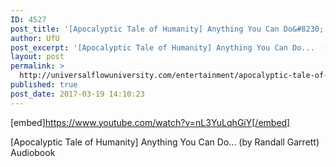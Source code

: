```yaml
---
ID: 4527
post_title: '[Apocalyptic Tale of Humanity] Anything You Can Do&#8230; (Audiobook)'
author: UfU
post_excerpt: '[Apocalyptic Tale of Humanity] Anything You Can Do...  (by Randall Garrett) Audiobook'
layout: post
permalink: >
  http://universalflowuniversity.com/entertainment/apocalyptic-tale-of-humanity-anything-you-can-do-audiobook/
published: true
post_date: 2017-03-19 14:10:23
---
```

[embed]https://www.youtube.com/watch?v=nL3YuLqhGiY[/embed]<br>
<p>[Apocalyptic Tale of Humanity] Anything You Can Do...  (by Randall Garrett) Audiobook</p>